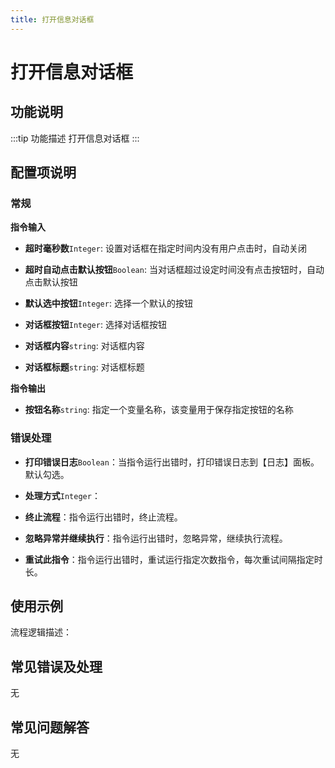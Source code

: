 ```yaml
---
title: 打开信息对话框
---
```


# 打开信息对话框

## 功能说明

:::tip 功能描述
打开信息对话框
:::

## 配置项说明

### 常规

**指令输入**

- **超时毫秒数**`Integer`: 设置对话框在指定时间内没有用户点击时，自动关闭

- **超时自动点击默认按钮**`Boolean`: 当对话框超过设定时间没有点击按钮时，自动点击默认按钮

- **默认选中按钮**`Integer`: 选择一个默认的按钮

- **对话框按钮**`Integer`: 选择对话框按钮

- **对话框内容**`string`: 对话框内容

- **对话框标题**`string`: 对话框标题


**指令输出**

- **按钮名称**`string`: 指定一个变量名称，该变量用于保存指定按钮的名称

### 错误处理

- **打印错误日志**`Boolean`：当指令运行出错时，打印错误日志到【日志】面板。默认勾选。

- **处理方式**`Integer`：

 - **终止流程**：指令运行出错时，终止流程。

 - **忽略异常并继续执行**：指令运行出错时，忽略异常，继续执行流程。

 - **重试此指令**：指令运行出错时，重试运行指定次数指令，每次重试间隔指定时长。

## 使用示例

流程逻辑描述：

## 常见错误及处理

无

## 常见问题解答

无

